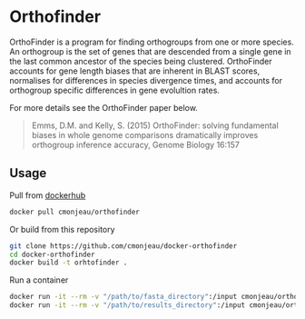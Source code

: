 # Orthofinder

OrthoFinder is a program for finding orthogroups from one or more species.
An orthogroup is the set of genes that are descended from a single gene in the last common ancestor of the species being clustered.
OrthoFinder accounts for gene length biases that are inherent in BLAST scores, normalises for differences in species divergence times, and accounts for orthogroup specific differences in gene evolultion rates.

For more details see the OrthoFinder paper below.

> Emms, D.M. and Kelly, S. (2015) OrthoFinder: solving fundamental biases in whole genome comparisons dramatically improves orthogroup inference accuracy, Genome Biology 16:157

## Usage

Pull from [dockerhub](https://hub.docker.com/r/cmonjeau/orthofinder/)

```bash
docker pull cmonjeau/orthofinder
```

Or build from this repository


```bash
git clone https://github.com/cmonjeau/docker-orthofinder
cd docker-orthofinder
docker build -t orhtofinder .
```

Run a container

```bash
docker run -it --rm -v "/path/to/fasta_directory":/input cmonjeau/orthofinder orthofinder.py -f /input -t n_blast_processes -a n_orthofinder_threads -S diamond
docker run -it --rm -v "/path/to/results_directory":/input cmonjeau/orthofinder trees_for_orthogroups.py /input/ -t 7
```
